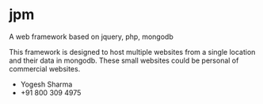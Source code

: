 # jpm
A web framework based on jquery, php, mongodb

This framework is designed to host multiple websites from a single location and their data in mongodb. These small websites could be personal of commercial websites.

- Yogesh Sharma
- +91 800 309 4975
